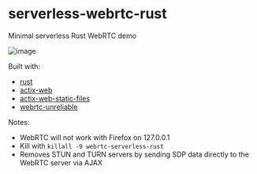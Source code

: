 # serverless-webrtc-rust

Minimal serverless Rust WebRTC demo

![image](https://user-images.githubusercontent.com/60191958/99572387-98cdd880-29a2-11eb-87cd-0f0e12d85642.png)

Built with:
- [rust](https://www.rust-lang.org/)
- [actix-web](https://github.com/actix/actix-web)
- [actix-web-static-files](https://github.com/kilork/actix-web-static-files)
- [webrtc-unreliable](https://github.com/kyren/webrtc-unreliable)

Notes:
- WebRTC will not work with Firefox on 127.0.0.1
- Kill with `killall -9 webrtc-serverless-rust`
- Removes STUN and TURN servers by sending SDP data directly to the WebRTC server via AJAX
